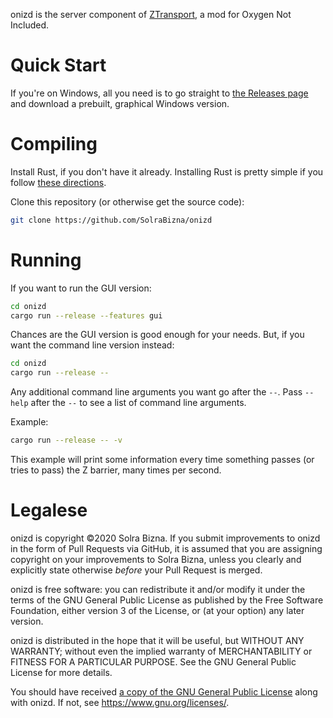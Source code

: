 onizd is the server component of [ZTransport][1], a mod for Oxygen Not Included.

[1]: https://github.com/BloodyRum/ZTransport

# Quick Start

If you're on Windows, all you need is to go straight to [the Releases page](https://github.com/SolraBizna/onizd/releases) and download a prebuilt, graphical Windows version.

# Compiling

Install Rust, if you don't have it already. Installing Rust is pretty simple if you follow [these directions][2].

Clone this repository (or otherwise get the source code):

```sh
git clone https://github.com/SolraBizna/onizd
```

[2]: https://www.rust-lang.org/learn/get-started

# Running

If you want to run the GUI version:

```sh
cd onizd
cargo run --release --features gui
```

Chances are the GUI version is good enough for your needs. But, if you want the command line version instead:

```sh
cd onizd
cargo run --release --
```

Any additional command line arguments you want go after the `--`. Pass `--help` after the `--` to see a list of command line arguments.

Example:

```sh
cargo run --release -- -v
```

This example will print some information every time something passes (or tries to pass) the Z barrier, many times per second.

# Legalese

onizd is copyright ©2020 Solra Bizna. If you submit improvements to onizd in the form of Pull Requests via GitHub, it is assumed that you are assigning copyright on your improvements to Solra Bizna, unless you clearly and explicitly state otherwise *before* your Pull Request is merged.

onizd is free software: you can redistribute it and/or modify it under the terms of the GNU General Public License as published by the Free Software Foundation, either version 3 of the License, or (at your option) any later version.

onizd is distributed in the hope that it will be useful, but WITHOUT ANY WARRANTY; without even the implied warranty of MERCHANTABILITY or FITNESS FOR A PARTICULAR PURPOSE. See the GNU General Public License for more details.

You should have received [a copy of the GNU General Public License](COPYING.md) along with onizd. If not, see <https://www.gnu.org/licenses/>.
